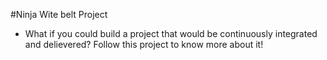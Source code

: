 #Ninja Wite belt Project
* What if you could build a project that would be continuously integrated and delievered? Follow this project to know more about it!